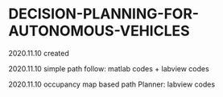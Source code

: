 # DECISION-PLANNING-FOR-AUTONOMOUS-VEHICLES

2020.11.10 created

2020.11.10 simple path follow: matlab codes + labview codes

2020.11.10 occupancy map based path Planner: labview codes
